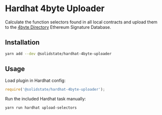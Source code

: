 # Hardhat 4byte Uploader

Calculate the function selectors found in all local contracts and upload them to the [4byte Directory](https://www.4byte.directory/) Ethereum Signature Database.

## Installation

```bash
yarn add --dev @solidstate/hardhat-4byte-uploader
```

## Usage

Load plugin in Hardhat config:

```javascript
require('@solidstate/hardhat-4byte-uploader');
```

Run the included Hardhat task manually:

```bash
yarn run hardhat upload-selectors
```
